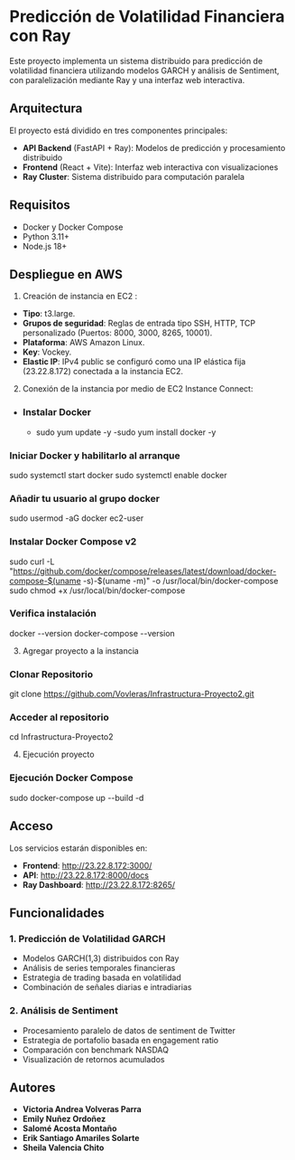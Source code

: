 
# Predicción de Volatilidad Financiera con Ray

Este proyecto implementa un sistema distribuido para predicción de volatilidad financiera utilizando modelos GARCH y análisis de Sentiment, con paralelización mediante Ray y una interfaz web interactiva.

## Arquitectura

El proyecto está dividido en tres componentes principales:
- **API Backend** (FastAPI + Ray): Modelos de predicción y procesamiento distribuido
- **Frontend** (React + Vite): Interfaz web interactiva con visualizaciones
- **Ray Cluster**: Sistema distribuido para computación paralela
  
## Requisitos
- Docker y Docker Compose
- Python 3.11+
- Node.js 18+

## Despliegue en AWS

1. Creación de instancia en EC2 :

- **Tipo**: t3.large.
- **Grupos de seguridad**: Reglas de entrada tipo SSH, HTTP, TCP personalizado (Puertos: 8000, 3000, 8265, 10001).
- **Plataforma**: AWS Amazon Linux.
- **Key**: Vockey.
- **Elastic IP**: IPv4 public se configuró como una IP elástica fija (23.22.8.172) conectada a la instancia EC2.
  
2. Conexión de la instancia por medio de EC2 Instance Connect:

- ### Instalar Docker
  - sudo yum update -y
  -sudo yum install docker -y

### Iniciar Docker y habilitarlo al arranque
sudo systemctl start docker
sudo systemctl enable docker

### Añadir tu usuario al grupo docker
sudo usermod -aG docker ec2-user

### Instalar Docker Compose v2
sudo curl -L "https://github.com/docker/compose/releases/latest/download/docker-compose-$(uname -s)-$(uname -m)" -o /usr/local/bin/docker-compose
sudo chmod +x /usr/local/bin/docker-compose

### Verifica instalación
docker --version
docker-compose --version

3. Agregar proyecto a la instancia

### Clonar Repositorio
git clone https://github.com/Vovleras/Infrastructura-Proyecto2.git

### Acceder al repositorio 
cd Infrastructura-Proyecto2

4. Ejecución proyecto

### Ejecución Docker Compose

sudo docker-compose up --build -d
  
## Acceso
Los servicios estarán disponibles en:
- **Frontend**:  http://23.22.8.172:3000/
- **API**: http://23.22.8.172:8000/docs
- **Ray Dashboard**:  http://23.22.8.172:8265/
  
## Funcionalidades
### 1. Predicción de Volatilidad GARCH
- Modelos GARCH(1,3) distribuidos con Ray
- Análisis de series temporales financieras
- Estrategia de trading basada en volatilidad
- Combinación de señales diarias e intradiarias
  
### 2. Análisis de Sentiment
- Procesamiento paralelo de datos de sentiment de Twitter
- Estrategia de portafolio basada en engagement ratio
- Comparación con benchmark NASDAQ
- Visualización de retornos acumulados
  
## Autores
- **Victoria Andrea Volveras Parra**
- **Emily Nuñez Ordoñez** 
- **Salomé Acosta Montaño** 
- **Erik Santiago Amariles Solarte** 
- **Sheila Valencia Chito** 


